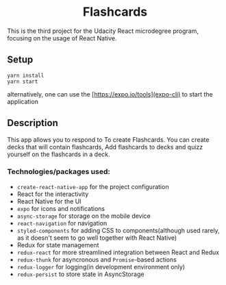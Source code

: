 <h1 align="center">Flashcards</h1>

This is the third project for the Udacity React microdegree program, focusing on the usage of React Native.

## Setup

```
yarn install
yarn start
```

alternatively, one can use the [https://expo.io/tools](expo-cli) to start the application

## Description

This app allows you to respond to To create Flashcards.
You can create decks that will contain flashcards, Add flashcards to decks and quizz yourself on the flashcards in a deck.

### Technologies/packages used:
  * `create-react-native-app` for the project configuration
  * React for the interactivity
  * React Native for the UI
  * `expo` for icons and notifications
  * `async-storage` for storage on the mobile device
  * `react-navigation` for navigation
  * `styled-components` for adding CSS to components(although used rarely, as it doesn't seem to go well together with React Native)
  * Redux for state management
  * `redux-react` for more streamlined integration between React and Redux
  * `redux-thunk` for asyncronous and `Promise`-based actions
  * `redux-logger` for logging(in development environment only)
  * `redux-persist` to store state in AsyncStorage
